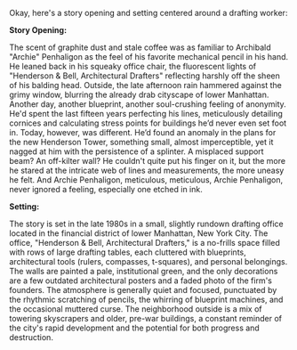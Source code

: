 Okay, here's a story opening and setting centered around a drafting worker:

**Story Opening:**

The scent of graphite dust and stale coffee was as familiar to Archibald "Archie" Penhaligon as the feel of his favorite mechanical pencil in his hand. He leaned back in his squeaky office chair, the fluorescent lights of "Henderson & Bell, Architectural Drafters" reflecting harshly off the sheen of his balding head. Outside, the late afternoon rain hammered against the grimy window, blurring the already drab cityscape of lower Manhattan. Another day, another blueprint, another soul-crushing feeling of anonymity. He'd spent the last fifteen years perfecting his lines, meticulously detailing cornices and calculating stress points for buildings he’d never even set foot in. Today, however, was different. He’d found an anomaly in the plans for the new Henderson Tower, something small, almost imperceptible, yet it nagged at him with the persistence of a splinter. A misplaced support beam? An off-kilter wall? He couldn't quite put his finger on it, but the more he stared at the intricate web of lines and measurements, the more uneasy he felt. And Archie Penhaligon, meticulous, meticulous, Archie Penhaligon, never ignored a feeling, especially one etched in ink.

**Setting:**

The story is set in the late 1980s in a small, slightly rundown drafting office located in the financial district of lower Manhattan, New York City. The office, "Henderson & Bell, Architectural Drafters," is a no-frills space filled with rows of large drafting tables, each cluttered with blueprints, architectural tools (rulers, compasses, t-squares), and personal belongings. The walls are painted a pale, institutional green, and the only decorations are a few outdated architectural posters and a faded photo of the firm's founders. The atmosphere is generally quiet and focused, punctuated by the rhythmic scratching of pencils, the whirring of blueprint machines, and the occasional muttered curse. The neighborhood outside is a mix of towering skyscrapers and older, pre-war buildings, a constant reminder of the city's rapid development and the potential for both progress and destruction.
